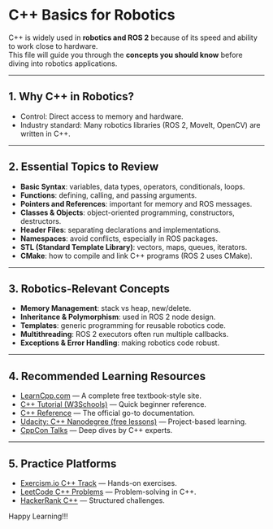 # C++ Basics for Robotics

C++ is widely used in **robotics and ROS 2** because of its speed and ability to work close to hardware.  
This file will guide you through the **concepts you should know** before diving into robotics applications.

---

## 1. Why C++ in Robotics?

- Control: Direct access to memory and hardware.  
- Industry standard: Many robotics libraries (ROS 2, MoveIt, OpenCV) are written in C++.  

---

## 2. Essential Topics to Review

- **Basic Syntax**: variables, data types, operators, conditionals, loops.  
- **Functions**: defining, calling, and passing arguments.  
- **Pointers and References**: important for memory and ROS messages.  
- **Classes & Objects**: object-oriented programming, constructors, destructors.  
- **Header Files**: separating declarations and implementations.  
- **Namespaces**: avoid conflicts, especially in ROS packages.  
- **STL (Standard Template Library)**: vectors, maps, queues, iterators.  
- **CMake**: how to compile and link C++ programs (ROS 2 uses CMake).  

---

## 3. Robotics-Relevant Concepts

- **Memory Management**: stack vs heap, new/delete.  
- **Inheritance & Polymorphism**: used in ROS 2 node design.  
- **Templates**: generic programming for reusable robotics code.  
- **Multithreading**: ROS 2 executors often run multiple callbacks.  
- **Exceptions & Error Handling**: making robotics code robust.  

---

## 4. Recommended Learning Resources

- [LearnCpp.com](https://www.learncpp.com/) — A complete free textbook-style site.  
- [C++ Tutorial (W3Schools)](https://www.w3schools.com/cpp/) — Quick beginner reference.  
- [C++ Reference](https://en.cppreference.com/w/) — The official go-to documentation.  
- [Udacity: C++ Nanodegree (free lessons)](https://www.udacity.com/course/c-plus-plus-nanodegree--nd213) — Project-based learning.  
- [CppCon Talks](https://www.youtube.com/@CppCon) — Deep dives by C++ experts.  

---

## 5. Practice Platforms

- [Exercism.io C++ Track](https://exercism.org/tracks/cpp) — Hands-on exercises.  
- [LeetCode C++ Problems](https://leetcode.com/problemset/all/?difficulty=ALL&listId=wpwgkgt&page=1&language=cpp) — Problem-solving in C++.  
- [HackerRank C++](https://www.hackerrank.com/) — Structured challenges.  

Happy Learning!!!


